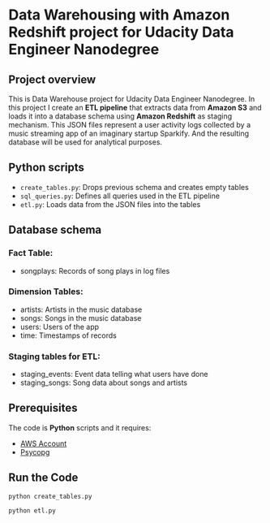 # Data Warehousing with Amazon Redshift project for Udacity Data Engineer Nanodegree

## Project overview
This is Data Warehouse project for Udacity Data Engineer Nanodegree. In this project I create an **ETL pipeline** that extracts data from **Amazon S3** and loads it into a database schema using **Amazon Redshift** as staging mechanism.  This JSON files represent a user activity logs collected by a music streaming app of an imaginary startup Sparkify. And the resulting database will be used for analytical purposes.

## Python scripts
* `create_tables.py`: Drops previous schema and creates empty tables
* `sql_queries.py`: Defines all queries used in the ETL pipeline
* `etl.py`: Loads data from the JSON files into the tables

## Database schema

### Fact Table:
* songplays: Records of song plays in log files 

### Dimension Tables:
* artists: Artists in the music database
* songs: Songs in the music database
* users: Users of the app
* time: Timestamps of records

### Staging tables for ETL:
* staging_events: Event data telling what users have done 
* staging_songs: Song data about songs and artists 

## Prerequisites
The code is **Python** scripts and it requires:

* [AWS Account](https://aws.amazon.com/)
* [Psycopg](https://pypi.org/project/psycopg2/)

## Run the Code

`python create_tables.py`

`python etl.py`

